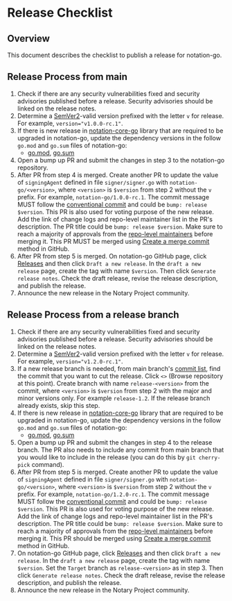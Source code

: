 # Release Checklist

## Overview

This document describes the checklist to publish a release for notation-go.

## Release Process from main

1. Check if there are any security vulnerabilities fixed and security advisories published before a release. Security advisories should be linked on the release notes.
2. Determine a [SemVer2](https://semver.org/)-valid version prefixed with the letter `v` for release. For example, `version="v1.0.0-rc.1"`.
3. If there is new release in [notation-core-go](https://github.com/notaryproject/notation-core-go) library that are required to be upgraded in notation-go, update the dependency versions in the follow `go.mod` and `go.sum` files of notation-go:
    - [go.mod](go.mod), [go.sum](go.sum)
4. Open a bump up PR and submit the changes in step 3 to the notation-go repository.
5. After PR from step 4 is merged. Create another PR to update the value of `signingAgent` defined in file `signer/signer.go` with `notation-go/<version>`, where `<version>` is `$version` from step 2 without the `v` prefix. For example, `notation-go/1.0.0-rc.1`. The commit message MUST follow the [conventional commit](https://www.conventionalcommits.org/en/v1.0.0/) and could be `bump: release $version`. This PR is also used for voting purpose of the new release. Add the link of change logs and repo-level maintainer list in the PR's description. The PR title could be `bump: release $version`. Make sure to reach a majority of approvals from the [repo-level maintainers](MAINTAINERS) before merging it. This PR MUST be merged using [Create a merge commit](https://docs.github.com/en/repositories/configuring-branches-and-merges-in-your-repository/configuring-pull-request-merges/about-merge-methods-on-github) method in GitHub.
6. After PR from step 5 is merged. On notation-go GitHub page, click [Releases](https://github.com/notaryproject/notation-go/releases) and then click `Draft a new release`. In the `draft a new release` page, create the tag with name `$version`. Then click `Generate release notes`. Check the draft release, revise the release description, and publish the release.
7. Announce the new release in the Notary Project community.

## Release Process from a release branch

1. Check if there are any security vulnerabilities fixed and security advisories published before a release. Security advisories should be linked on the release notes.
2. Determine a [SemVer2](https://semver.org/)-valid version prefixed with the letter `v` for release. For example, `version="v1.2.0-rc.1"`.
3. If a new release branch is needed, from main branch's [commit list](https://github.com/notaryproject/notation-go/commits/main/), find the commit that you want to cut the release. Click `<>` (Browse repository at this point). Create branch with name `release-<version>` from the commit, where `<version>` is `$version` from step 2 with the major and minor versions only. For example `release-1.2`. If the release branch already exists, skip this step.
4. If there is new release in [notation-core-go](https://github.com/notaryproject/notation-core-go) library that are required to be upgraded in notation-go, update the dependency versions in the follow `go.mod` and `go.sum` files of notation-go:
    - [go.mod](go.mod), [go.sum](go.sum)
5. Open a bump up PR and submit the changes in step 4 to the release branch. The PR also needs to include any commit from main branch that you would like to include in the release (you can do this by `git cherry-pick` command). 
6. After PR from step 5 is merged. Create another PR to update the value of `signingAgent` defined in file `signer/signer.go` with `notation-go/<version>`, where `<version>` is `$version` from step 2 without the `v` prefix. For example, `notation-go/1.2.0-rc.1`. The commit message MUST follow the [conventional commit](https://www.conventionalcommits.org/en/v1.0.0/) and could be `bump: release $version`. This PR is also used for voting purpose of the new release. Add the link of change logs and repo-level maintainer list in the PR's description. The PR title could be `bump: release $version`. Make sure to reach a majority of approvals from the [repo-level maintainers](MAINTAINERS) before merging it. This PR should be merged using [Create a merge commit](https://docs.github.com/en/repositories/configuring-branches-and-merges-in-your-repository/configuring-pull-request-merges/about-merge-methods-on-github) method in GitHub.
7. On notation-go GitHub page, click [Releases](https://github.com/notaryproject/notation-go/releases) and then click `Draft a new release`. In the `draft a new release` page, create the tag with name `$version`. Set the `Target` branch as `release-<version>` as in step 3. Then click `Generate release notes`. Check the draft release, revise the release description, and publish the release.
8. Announce the new release in the Notary Project community.
